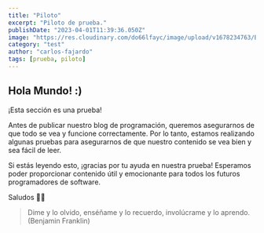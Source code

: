 ```yaml
---
title: "Piloto"
excerpt: "Piloto de prueba."
publishDate: "2023-04-01T11:39:36.050Z"
image: "https://res.cloudinary.com/do66lfayc/image/upload/v1678234763/BlogUsp/pilot_em6kql.webp"
category: "test"
author: "carlos-fajardo"
tags: [prueba, piloto]
---
```


## Hola Mundo! :)

¡Esta sección es una prueba!

Antes de publicar nuestro blog de programación, queremos asegurarnos de que todo se vea y funcione correctamente. Por lo tanto, estamos realizando algunas pruebas para asegurarnos de que nuestro contenido se vea bien y sea fácil de leer.

Si estás leyendo esto, ¡gracias por tu ayuda en nuestra prueba! Esperamos poder proporcionar contenido útil y emocionante para todos los futuros programadores de software.

Saludos ✌🏼

> Dime y lo olvido, enséñame y lo recuerdo, involúcrame y lo aprendo. (Benjamin Franklin)
